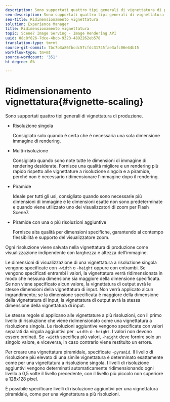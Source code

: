 ```yaml
---
description: Sono supportati quattro tipi generali di vignettatura di produzione.
seo-description: Sono supportati quattro tipi generali di vignettatura di produzione.
seo-title: Ridimensionamento vignettatura
solution: Experience Manager
title: Ridimensionamento vignettatura
topic: Scene7 Image Serving - Image Rendering API
uuid: 08c8f826-7dce-4bcb-9323-4892262eb578
translation-type: tm+mt
source-git-commit: 7bc7b3a86fbcdc57cfdc31745fae3afc06e44b15
workflow-type: tm+mt
source-wordcount: '351'
ht-degree: 0%

---
```



# Ridimensionamento vignettatura{#vignette-scaling}

Sono supportati quattro tipi generali di vignettatura di produzione.

* Risoluzione singola

   Consigliato solo quando è certa che è necessaria una sola dimensione immagine di rendering.
* Multi-risoluzione

   Consigliato quando sono note tutte le dimensioni di immagine di rendering desiderate. Fornisce una qualità migliore e un rendering più rapido rispetto alle vignettature a risoluzione singola e a piramide, perché non è necessario ridimensionare l&#39;immagine dopo il rendering.
* Piramide

   Ideale per tutti gli usi, consigliato quando sono necessarie più dimensioni di immagine e le dimensioni esatte non sono predeterminate e quando viene utilizzato uno dei visualizzatori di zoom per Flash Scene7.
* Piramide con una o più risoluzioni aggiuntive

   Fornisce alta qualità per dimensioni specifiche, garantendo al contempo flessibilità e supporto del visualizzatore zoom.

Ogni risoluzione viene salvata nella vignettatura di produzione come visualizzazione indipendente con larghezza e altezza dell’immagine.

Le dimensioni di visualizzazione di una vignettatura a risoluzione singola vengono specificate con `-width` o `-height` oppure con entrambi. Se vengono specificati entrambi i valori, la vignettatura verrà ridimensionata in modo che nessuna dimensione sia maggiore della dimensione specificata. Se non viene specificato alcun valore, la vignettatura di output avrà le stesse dimensioni della vignettatura di input. Non verrà applicato alcun ingrandimento; se la dimensione specificata è maggiore della dimensione della vignettatura di input, la vignettatura di output avrà la stessa dimensione della vignettatura di input.

Le stesse regole si applicano alle vignettature a più risoluzioni, con il primo livello di risoluzione che viene ridimensionato come una vignettatura a risoluzione singola. Le risoluzioni aggiuntive vengono specificate con valori separati da virgola aggiuntivi per `-width` o `-height`. I valori non devono essere ordinati. Se `-width` specifica più valori, `-height` deve fornire solo un singolo valore, e viceversa, in caso contrario viene restituito un errore.

Per creare una vignettatura piramidale, specificate `-pyramid`. Il livello di risoluzione più elevato di una simile vignettatura è determinato esattamente come per una vignettatura a risoluzione singola. I livelli di risoluzione aggiuntivi vengono determinati automaticamente ridimensionando ogni livello a 0,5 volte il livello precedente, con il livello più piccolo non superiore a 128x128 pixel.

È possibile specificare livelli di risoluzione aggiuntivi per una vignettatura piramidale, come per una vignettatura a più risoluzioni.
